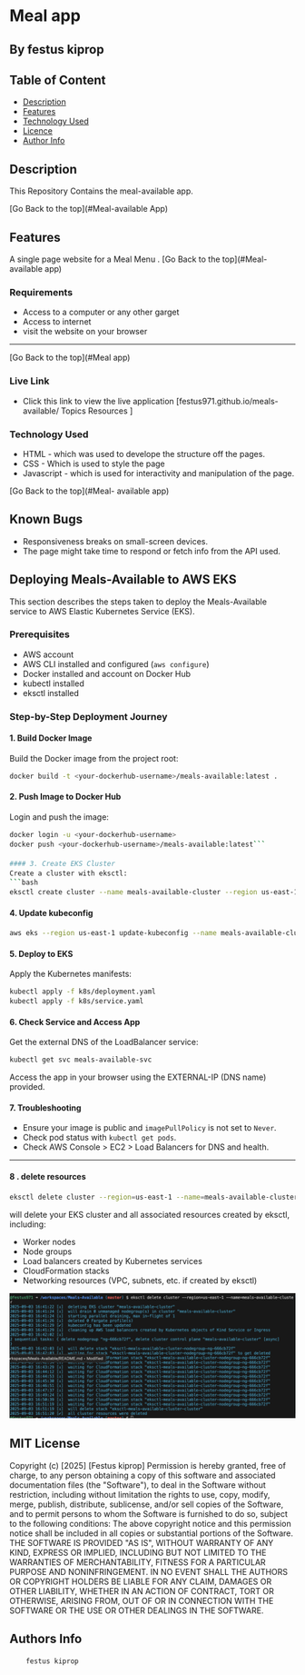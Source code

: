 # Meal app
 ## By festus kiprop
 ## Table of Content
 - [Description](#description)
 - [Features](#features)
 - [Technology  Used](#technology-Used)
 - [Licence](#licence)
 - [Author Info](#Authors-Info)
 ## Description
 
 <p>This Repository Contains the meal-available app.</p>
 
[Go Back to the top](#Meal-available App)
## Features
A  single page website for a Meal Menu .
[Go Back to the top](#Meal-available app)
 ###  Requirements
 
 * Access to  a computer or any other garget
 * Access to internet
 * visit the website on your browser
 ****
 [Go Back to the top](#Meal app)

### Live Link
- Click this link to view the live application [festus971.github.io/meals-available/
Topics
Resources
]
### Technology  Used

* HTML - which was used to develope the structure off the pages.
* CSS - Which is used to style the page
* Javascript - which is used for interactivity and manipulation of the page.

    
        
[Go Back to the top](#Meal- available app)
## Known Bugs
* Responsiveness breaks on small-screen devices.
* The page might take time to respond or fetch info from the API used.

## Deploying Meals-Available to AWS EKS

This section describes the steps taken to deploy the Meals-Available service to AWS Elastic Kubernetes Service (EKS).

### Prerequisites

- AWS account
- AWS CLI installed and configured (`aws configure`)
- Docker installed and account on Docker Hub
- kubectl installed
- eksctl installed

### Step-by-Step Deployment Journey

#### 1. Build Docker Image
Build the Docker image from the project root:
```bash
docker build -t <your-dockerhub-username>/meals-available:latest .
```

#### 2. Push Image to Docker Hub
Login and push the image:
```bash
docker login -u <your-dockerhub-username>
docker push <your-dockerhub-username>/meals-available:latest```

#### 3. Create EKS Cluster
Create a cluster with eksctl:
```bash
eksctl create cluster --name meals-available-cluster --region us-east-1 --nodes 2
```

#### 4. Update kubeconfig
```bash
aws eks --region us-east-1 update-kubeconfig --name meals-available-cluster
```

#### 5. Deploy to EKS
Apply the Kubernetes manifests:
```bash
kubectl apply -f k8s/deployment.yaml
kubectl apply -f k8s/service.yaml
```

#### 6. Check Service and Access App
Get the external DNS of the LoadBalancer service:
```bash
kubectl get svc meals-available-svc
```
Access the app in your browser using the EXTERNAL-IP (DNS name) provided.

#### 7. Troubleshooting
- Ensure your image is public and `imagePullPolicy` is not set to `Never`.
- Check pod status with `kubectl get pods`.
- Check AWS Console > EC2 > Load Balancers for DNS and health.

---
#### 8 . delete resources

```bash
eksctl delete cluster --region=us-east-1 --name=meals-available-cluster
```
will delete your EKS cluster and all associated resources created by eksctl, including:
- Worker nodes
- Node groups
- Load balancers created by Kubernetes services
- CloudFormation stacks
- Networking resources (VPC, subnets, etc. if created by eksctl)

![alt text](image.png)

## MIT License
Copyright (c) [2025] [Festus kiprop] 
Permission is hereby granted, free of charge, to any person obtaining a copy
of this software and associated documentation files (the "Software"), to deal
in the Software without restriction, including without limitation the rights
to use, copy, modify, merge, publish, distribute, sublicense, and/or sell
copies of the Software, and to permit persons to whom the Software is
furnished to do so, subject to the following conditions:
The above copyright notice and this permission notice shall be included in all
copies or substantial portions of the Software.
THE SOFTWARE IS PROVIDED "AS IS", WITHOUT WARRANTY OF ANY KIND, EXPRESS OR
IMPLIED, INCLUDING BUT NOT LIMITED TO THE WARRANTIES OF MERCHANTABILITY,
FITNESS FOR A PARTICULAR PURPOSE AND NONINFRINGEMENT. IN NO EVENT SHALL THE
AUTHORS OR COPYRIGHT HOLDERS BE LIABLE FOR ANY CLAIM, DAMAGES OR OTHER
LIABILITY, WHETHER IN AN ACTION OF CONTRACT, TORT OR OTHERWISE, ARISING FROM,
OUT OF OR IN CONNECTION WITH THE SOFTWARE OR THE USE OR OTHER DEALINGS IN THE
SOFTWARE.
## Authors Info
        festus kiprop 